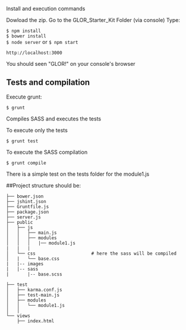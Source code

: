 Install and execution commands

Dowload the zip.
Go to the GLOR_Starter_Kit Folder (via console)
Type:

`$ npm install`  
`$ bower install`  
`$ node server` or `$ npm start`  

`http://localhost:3000` 

You should seen "GLOR!" on your console's browser



## Tests and compilation

Execute grunt:
```
$ grunt
```
Compiles SASS and executes the tests

To execute only the tests
```
$ grunt test
```

To execute the SASS compilation
```
$ grunt compile
```

There is a simple test on the tests folder for the module1.js



##Project structure should be:



```
├── bower.json                
├── jshint.json
├── Gruntfile.js              
├── package.json              
├── server.js                 
├── public
│   ├── js
│   │   ├── main.js          
│   │   ├── modules
│   │   │   |── module1.js   
|	|	|	
│   └── css           			# here the sass will be compiled
│   |   └── base.css
|	|-- images
|	|-- sass 				
|		|-- base.scss
              
├── test
│   ├── karma.conf.js        
│   ├── test-main.js          
│   ├── modules
│   │   └── module1.js    
│   │   
└── views
    ├── index.html            

```


